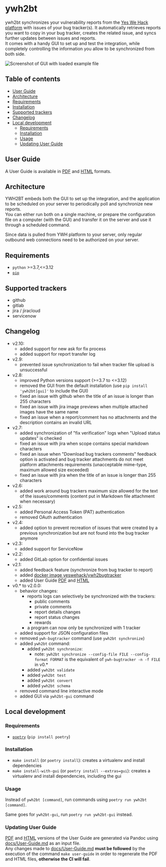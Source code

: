 # ywh2bt

ywh2bt synchronizes your vulnerability reports from the [Yes We Hack platform][YesWeHack-Platform]
with issues of your bug tracker(s). It automatically retrieves reports you want to copy in your bug tracker,
creates the related issue, and syncs further updates between issues and reports.  
It comes with a handy GUI to set up and test the integration,
while completely controlling the information you allow to be synchronized from both side.

![Screenshot of GUI with loaded example file](docs/img/screenshot-gui-example.png)

## Table of contents

- [User Guide](#user-guide)
- [Architecture](#architecture)
- [Requirements](#requirements)
- [Installation](#installation)
- [Supported trackers](#supported-trackers)
- [Changelog](#changelog)
- [Local development](#local-development)
    - [Requirements](#requirements-1)
    - [Installation](#installation-1)
    - [Usage](#usage-1)
    - [Updating User Guide](#updating-user-guide)

## User Guide

A User Guide is available in [PDF][User-Guide-pdf] and [HTML][User-Guide-html] formats.

## Architecture

YWH2BT embeds both the GUI to set up the integration,
and the application to be scheduled on your server to periodically poll and synchronize new reports.  
You can either run both on a single machine, or prepare the configuration file
on a computer (with the GUI) and transfer it on the server and use it through a scheduled command.

Since data is pulled from YWH platform to your server, only regular outbound web connections need to be authorized on your server.

## Requirements

- `python` >=3.7,<=3.12
- [`pip`](https://pip.pypa.io/en/stable/installing/)

## Supported trackers

- github
- gitlab
- jira / jiracloud
- servicenow

## Changelog

- v2.10: 
    - added support for new ask for fix process
    - added support for report transfer log 
- v2.9:
    - prevented issue synchronization to fail when tracker file upload is unsuccessful
- v2.8:
    - improved Python versions support (>=3.7 to <=3.12)
    - removed the GUI from the default installation (use `pip install 'ywh2bt[gui]'` to include the GUI)
    - fixed an issue with github when the title of an issue is longer than 255 characters
    - fixed an issue with jira image previews when multiple attached images have the same name
    - fixed an issue when a report/comment has no attachments and the description contains an invalid URL
- v2.7:
    - added synchronization of "fix verification" logs when "Upload status updates" is checked
    - fixed an issue with jira when scope contains special markdown characters
    - fixed an issue when "Download bug trackers comments" feedback option is activated
      and bug tracker attachments do not meet platform attachments requirements (unacceptable mime-type, maximum allowed size exceeded)
    - fixed an issue with jira when the title of an issue is longer than 255 characters
- v2.6:
    - added work around bug trackers maximum size allowed for the text of the issues/comments (content put in Markdown file attachment when necessary)
- v2.5:
    - added Personal Access Token (PAT) authentication
    - removed OAuth authentication
- v2.4:
    - added option to prevent recreation of issues that were created by a previous synchronization
      but are not found into the bug tracker anymore
- v2.3:
    - added support for ServiceNow
- v2.2:
    - added GitLab option for confidential issues
- v2.1:
    - added feedback feature (synchronize from bug tracker to report)
    - added [docker image yeswehack/ywh2bugtracker](https://hub.docker.com/r/yeswehack/ywh2bugtracker)
    - added User Guide [PDF][User-Guide-pdf] and [HTML][User-Guide-html]
- v0.* to v2.0.0:
    - behavior changes:
        - reports logs can selectively be synchronized with the trackers:
            - public comments
            - private comments
            - report details changes
            - report status changes
            - rewards
        - a program can now only be synchronized with 1 tracker
    - added support for JSON configuration files
    - removed `ywh-bugtracker` command (use `ywh2bt synchronize`)
    - added `ywh2bt` command:
        - added `ywh2bt synchronize`:
            - note: `ywh2bt synchronize --config-file FILE --config-format FORMAT` 
              is the equivalent of `ywh-bugtracker -n -f FILE` in v0.*
        - added `ywh2bt validate`
        - added `ywh2bt test`
        - added `ywh2bt convert`
        - added `ywh2bt schema`
    - removed command line interactive mode
    - added GUI via `ywh2bt-gui` command

## Local development

### Requirements

- [`poetry`](https://python-poetry.org/) (`pip install poetry`)

### Installation

- `make install` (or `poetry install`): creates a virtualenv and install dependencies
- `make install-with-gui` (or `poetry install --extras=gui`): creates a virtualenv and install dependencies, including the gui

### Usage

Instead of `ywh2bt [command]`, run commands using `poetry run ywh2bt [command]`.

Same goes for `ywh2bt-gui`, run `poetry run ywh2bt-gui` instead.

### Updating User Guide

[PDF][User-Guide-pdf] and [HTML][User-Guide-html] versions of the User Guide are generated via Pandoc
using [docs/User-Guide.md][User-Guide-md] as an input file.  
Any changes made to [docs/User-Guide.md][User-Guide-md] **must be followed** by the execution of the command
`make user-guide` in order to regenerate the PDF and HTML files, **otherwise the CI will fail**.

[YesWeHack-Platform]: https://www.yeswehack.com/

[User-Guide-md]: docs/User-Guide.md

[User-Guide-pdf]: docs/user-guide/User-Guide.pdf

[User-Guide-html]: docs/user-guide/User-Guide.html

